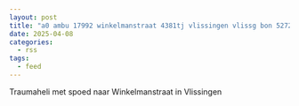 ```yaml
---
layout: post
title: "a0 ambu 17992 winkelmanstraat 4381tj vlissingen vlissg bon 52729"
date: 2025-04-08
categories: 
  - rss
tags: 
  - feed
---
```


Traumaheli met spoed naar Winkelmanstraat in Vlissingen
